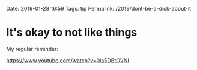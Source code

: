 Date: 2019-01-28 16:59
Tags: tip
Permalink: /2019/dont-be-a-dick-about-it

# It's okay to not like things

My regular reminder:

https://www.youtube.com/watch?v=0la5DBtOVNI

